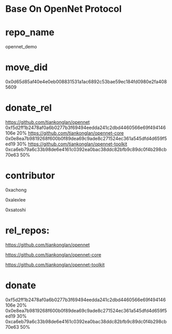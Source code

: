 # **Base On OpenNet Protocol**

# repo_name
opennet_demo

# move_did
0x0d65d85af40e4e0eb008831531a1ac6892c53bae59ec184fd0980e2fa4085609

# donate_rel

https://github.com/tiankonglan/opennet 0xf5d2ff1b2478af0a6b0277b3f69494eedda241c2dbd4460566e69f494146106e 20%
https://github.com/tiankonglan/opennet-core 0x0e8ea7b9819268f600b0f89dea69c9ade8c271524ec361a545dfd4d659f5ed19 30%
https://github.com/tiankonglan/opennet-toolkit 0xca6eb79a6c33b98de6e4161c0392ea0bac38ddc82bfb9c89dc0f4b298cb70e63 50%


# contributor 
0xachong

0xalexlee

0xsatoshi

# rel_repos: 
https://github.com/tiankonglan/opennet

https://github.com/tiankonglan/opennet-core

https://github.com/tiankonglan/opennet-toolkit


# donate 

0xf5d2ff1b2478af0a6b0277b3f69494eedda241c2dbd4460566e69f494146106e 20%
0x0e8ea7b9819268f600b0f89dea69c9ade8c271524ec361a545dfd4d659f5ed19 30%
0xca6eb79a6c33b98de6e4161c0392ea0bac38ddc82bfb9c89dc0f4b298cb70e63 50%

